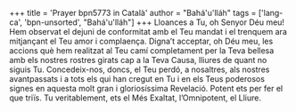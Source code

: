 +++
title = 'Prayer bpn5773 in Català'
author = "Bahá'u'lláh"
tags = ['lang-ca', 'bpn-unsorted', "Bahá'u'lláh"]
+++
Lloances a Tu, oh Senyor Déu meu! Hem observat el dejuni de conformitat amb el Teu mandat i el trenquem ara mitjançant el Teu amor i complaença. Digna’t acceptar, oh Déu meu, les accions què hem realitzat al Teu camí completament per la Teva bellesa amb els nostres rostres girats cap a la Teva Causa, lliures de quant no siguis Tu. Concedeix-nos, doncs, el Teu perdó, a nosaltres, als nostres avantpassats i a tots els qui han cregut en Tu i en els Teus poderosos signes en aquesta molt gran i gloriosíssima Revelació. Potent ets per fer el que triïs. Tu veritablement, ets el Més Exaltat, l’Omnipotent, el Lliure.
